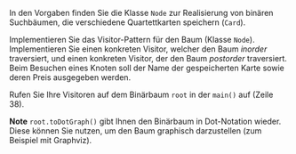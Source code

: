 In den Vorgaben finden Sie die Klasse `Node` zur Realisierung von binären Suchbäumen, die verschiedene Quartettkarten speichern (`Card`).

Implementieren Sie das Visitor-Pattern für den Baum (Klasse `Node`).
Implementieren Sie einen konkreten Visitor, welcher den Baum _inorder_ traversiert, und einen konkreten  Visitor, der den Baum _postorder_ traversiert.
Beim Besuchen eines Knoten soll der Name der gespeicherten Karte sowie deren Preis ausgegeben werden.

Rufen Sie Ihre Visitoren auf dem Binärbaum `root` in der `main()` auf (Zeile 38).

__Note__ `root.toDotGraph()` gibt Ihnen den Binärbaum in Dot-Notation wieder. Diese können Sie nutzen, um den Baum graphisch darzustellen (zum Beispiel mit Graphviz).

